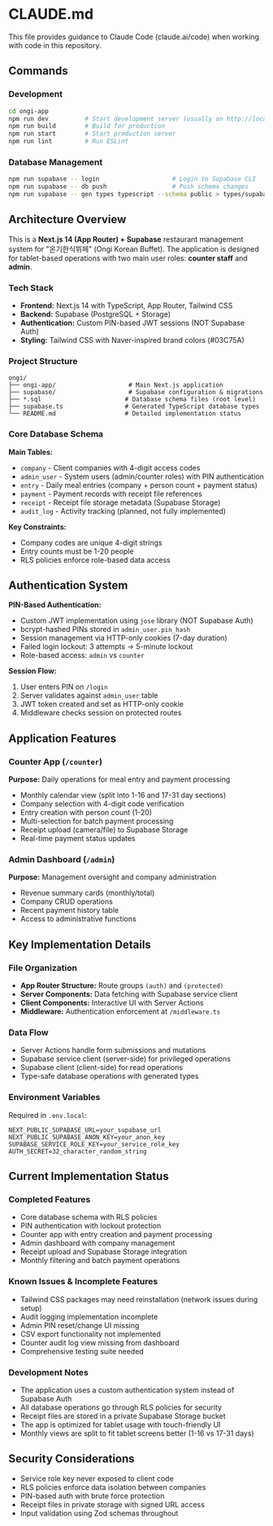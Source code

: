 # CLAUDE.md

This file provides guidance to Claude Code (claude.ai/code) when working with code in this repository.

## Commands

### Development
```bash
cd ongi-app
npm run dev          # Start development server (usually on http://localhost:3000)
npm run build        # Build for production
npm run start        # Start production server
npm run lint         # Run ESLint
```

### Database Management
```bash
npm run supabase -- login                    # Login to Supabase CLI
npm run supabase -- db push                  # Push schema changes
npm run supabase -- gen types typescript --schema public > types/supabase.ts  # Generate types
```

## Architecture Overview

This is a **Next.js 14 (App Router) + Supabase** restaurant management system for "온기한식뷔페" (Ongi Korean Buffet). The application is designed for tablet-based operations with two main user roles: **counter staff** and **admin**.

### Tech Stack
- **Frontend:** Next.js 14 with TypeScript, App Router, Tailwind CSS
- **Backend:** Supabase (PostgreSQL + Storage)
- **Authentication:** Custom PIN-based JWT sessions (NOT Supabase Auth)
- **Styling:** Tailwind CSS with Naver-inspired brand colors (#03C75A)

### Project Structure
```
ongi/
├── ongi-app/                    # Main Next.js application
├── supabase/                    # Supabase configuration & migrations
├── *.sql                       # Database schema files (root level)
├── supabase.ts                 # Generated TypeScript database types
└── README.md                   # Detailed implementation status
```

### Core Database Schema
**Main Tables:**
- `company` - Client companies with 4-digit access codes
- `admin_user` - System users (admin/counter roles) with PIN authentication
- `entry` - Daily meal entries (company + person count + payment status)
- `payment` - Payment records with receipt file references
- `receipt` - Receipt file storage metadata (Supabase Storage)
- `audit_log` - Activity tracking (planned, not fully implemented)

**Key Constraints:**
- Company codes are unique 4-digit strings
- Entry counts must be 1-20 people
- RLS policies enforce role-based data access

## Authentication System

**PIN-Based Authentication:**
- Custom JWT implementation using `jose` library (NOT Supabase Auth)
- bcrypt-hashed PINs stored in `admin_user.pin_hash`
- Session management via HTTP-only cookies (7-day duration)
- Failed login lockout: 3 attempts → 5-minute lockout
- Role-based access: `admin` vs `counter`

**Session Flow:**
1. User enters PIN on `/login`
2. Server validates against `admin_user` table
3. JWT token created and set as HTTP-only cookie
4. Middleware checks session on protected routes

## Application Features

### Counter App (`/counter`)
**Purpose:** Daily operations for meal entry and payment processing
- Monthly calendar view (split into 1-16 and 17-31 day sections)
- Company selection with 4-digit code verification
- Entry creation with person count (1-20)
- Multi-selection for batch payment processing
- Receipt upload (camera/file) to Supabase Storage
- Real-time payment status updates

### Admin Dashboard (`/admin`)
**Purpose:** Management oversight and company administration
- Revenue summary cards (monthly/total)
- Company CRUD operations
- Recent payment history table
- Access to administrative functions

## Key Implementation Details

### File Organization
- **App Router Structure:** Route groups `(auth)` and `(protected)`
- **Server Components:** Data fetching with Supabase service client
- **Client Components:** Interactive UI with Server Actions
- **Middleware:** Authentication enforcement at `/middleware.ts`

### Data Flow
- Server Actions handle form submissions and mutations
- Supabase service client (server-side) for privileged operations
- Supabase client (client-side) for read operations
- Type-safe database operations with generated types

### Environment Variables
Required in `.env.local`:
```
NEXT_PUBLIC_SUPABASE_URL=your_supabase_url
NEXT_PUBLIC_SUPABASE_ANON_KEY=your_anon_key
SUPABASE_SERVICE_ROLE_KEY=your_service_role_key
AUTH_SECRET=32_character_random_string
```

## Current Implementation Status

### Completed Features
- Core database schema with RLS policies
- PIN authentication with lockout protection
- Counter app with entry creation and payment processing
- Admin dashboard with company management
- Receipt upload and Supabase Storage integration
- Monthly filtering and batch payment operations

### Known Issues & Incomplete Features
- Tailwind CSS packages may need reinstallation (network issues during setup)
- Audit logging implementation incomplete
- Admin PIN reset/change UI missing
- CSV export functionality not implemented
- Counter audit log view missing from dashboard
- Comprehensive testing suite needed

### Development Notes
- The application uses a custom authentication system instead of Supabase Auth
- All database operations go through RLS policies for security
- Receipt files are stored in a private Supabase Storage bucket
- The app is optimized for tablet usage with touch-friendly UI
- Monthly views are split to fit tablet screens better (1-16 vs 17-31 days)

## Security Considerations
- Service role key never exposed to client code
- RLS policies enforce data isolation between companies
- PIN-based auth with brute force protection
- Receipt files in private storage with signed URL access
- Input validation using Zod schemas throughout